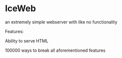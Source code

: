 # IceWeb
an extremely simple webserver with like no functionality

Features:

Ability to serve HTML

100000 ways to break all aforementioned features
